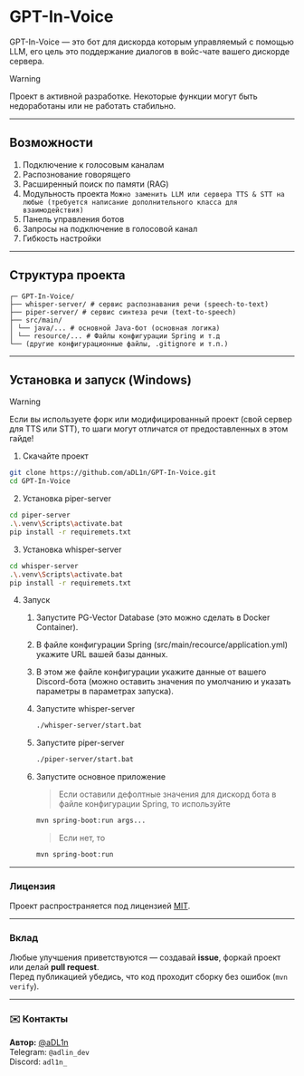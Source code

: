 # GPT-In-Voice
GPT-In-Voice — это бот для дискорда которым управляемый с помощью LLM, его цель это поддержание диалогов в войс-чате вашего дискорде сервера.

> [!WARNING]
> Проект в активной разработке. Некоторые функции могут быть недоработаны или не работать стабильно.
----------

## Возможности
1. Подключение к голосовым каналам
2. Распознование говорящего
3. Расширенный поиск по памяти (RAG)
4. Модульность проекта `Можно заменить LLM или сервера TTS & STT на любые (требуется написание дополнительного класса для взаимодействия)`
5. Панель управления ботов
6. Запросы на подключение в голосовой канал
7. Гибкость настройки
----------

## Структура проекта
```
┌─ GPT-In-Voice/  
├── whisper-server/ # сервис распознавания речи (speech-to-text)  
├── piper-server/ # сервис синтеза речи (text-to-speech)  
├── src/main/
│ └── java/... # основной Java-бот (основная логика)
│ └── resource/... # Файлы конфигурации Spring и т.д
└── (другие конфигурационные файлы, .gitignore и т.п.)
```

----------


## Установка и запуск (Windows)
> [!WARNING]
> Если вы используете форк или модифицированный проект (свой сервер для TTS или STT), то шаги могут отличатся от предоставленных в этом гайде!

1. Скачайте проект
```bash
git clone https://github.com/aDL1n/GPT-In-Voice.git
cd GPT-In-Voice
```

2. Установка piper-server
```bash
cd piper-server
.\.venv\Scripts\activate.bat 
pip install -r requiremets.txt
```

3. Установка whisper-server
```bash
cd whisper-server
.\.venv\Scripts\activate.bat 
pip install -r requiremets.txt
```
4. Запуск

    1. Запустите PG-Vector Database (это можно сделать в Docker Container).
    2. В файле конфигурации Spring (src/main/recource/application.yml) укажите URL вашей базы данных.
    3. В этом же файле конфигурации укажите данные от вашего Discord-бота (можно оставить значения по умолчанию и указать параметры в параметрах запуска).

    4. Запустите whisper-server
        ```bash
        ./whisper-server/start.bat
        ```
    5. Запустите piper-server
        ```bash
        ./piper-server/start.bat
        ```
    6. Запустите основное приложение
        > Если оставили дефолтные значения для дискорд бота в файле конфигурации Spring, то используйте 
        ```bash
        mvn spring-boot:run args...
        ```

        > Если нет, то
        ```bash
        mvn spring-boot:run 

        ```
----------

### Лицензия
Проект распространяется под лицензией [MIT](LICENSE).

----------

### Вклад
Любые улучшения приветствуются — создавай **issue**, форкай проект или делай **pull request**.  
Перед публикацией убедись, что код проходит сборку без ошибок (`mvn verify`).

----------

### ✉️ Контакты

**Автор:** [@aDL1n](https://github.com/aDL1n)   
Telegram: `@adlin_dev`  
Discord: `adl1n_`